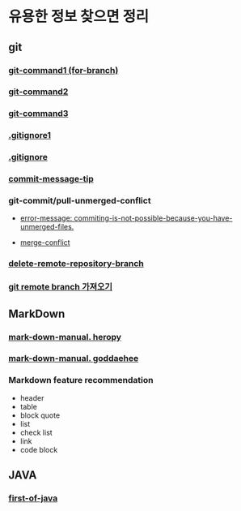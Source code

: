 # 유용한 정보 찾으면 정리

## git

### [git-command1 (for-branch)](https://medium.com/@joongwon/git-git-%EB%AA%85%EB%A0%B9%EC%96%B4-%EC%A0%95%EB%A6%AC-c25b421ecdbd)

### [git-command2](https://m.blog.naver.com/PostView.nhn?blogId=jdusans&logNo=222043705693&proxyReferer=http:%2F%2Fm.facebook.com%2F)

### [git-command3](https://webclub.tistory.com/317)

### [.gitignore1](https://nesoy.github.io/articles/2017-01/Git-Ignore)

### [.gitignore](https://gbsb.tistory.com/11)

### [commit-message-tip](https://blog.ull.im/engineering/2019/03/10/logs-on-git.html)

### git-commit/pull-unmerged-conflict
 - [error-message: commiting-is-not-possible-because-you-have-unmerged-files.](https://velog.io/@2ujin/%EA%B9%83-Pull-is-not-possible-because-you-have-unmerged-files-%EC%97%90%EB%9F%AC)

- [merge-conflict](https://wayhome25.github.io/git/2017/04/05/git-04-merge/)

### [delete-remote-repository-branch](https://remagine.tistory.com/17)

### [git remote branch 가져오기](https://cjh5414.github.io/get-git-remote-branch/)


## MarkDown 

### [mark-down-manual. heropy](https://heropy.blog/2017/09/30/markdown/)
### [mark-down-manual. goddaehee](https://goddaehee.tistory.com/307)

### Markdown feature recommendation
- header
- table
- block quote
- list
- check list
- link
- code block


## JAVA

### [first-of-java](https://wikidocs.net/887)
